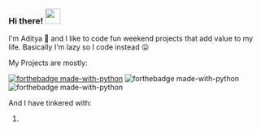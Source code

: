 ### Hi there! <img src="https://raw.githubusercontent.com/MartinHeinz/MartinHeinz/master/wave.gif" width="30px">

I'm Aditya :eyes:
and I like to code fun weekend projects that add value to my life. Basically I'm lazy so I code instead :stuck_out_tongue:

My Projects are mostly:

[![forthebadge made-with-python](http://ForTheBadge.com/images/badges/made-with-python.svg)](https://www.python.org/) 
![forthebadge made-with-python](https://forthebadge.com/images/badges/open-source.svg)
![forthebadge made-with-python](https://forthebadge.com/images/badges/powered-by-coffee.svg)


And I have tinkered with:

  1. 
